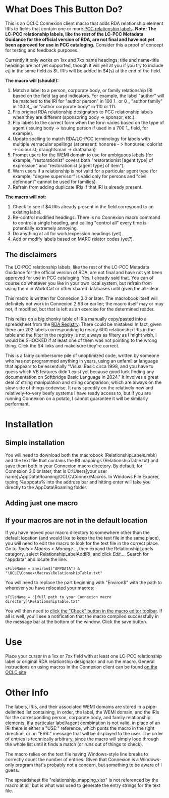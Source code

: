 # What Does This Button Do?

This is an OCLC Connexion client macro that adds RDA relationship element IRIs to fields that contain one or more [PCC relationship labels](https://www.loc.gov/aba/rda/mgd/relationshipLabels/index.html). **Note: The LC-PCC relationship labels, like the rest of the LC-PCC Metadata Guidance for the official version of RDA, are not final and have not yet been approved for use in PCC cataloging.** Consider this a proof of concept for testing and feedback purposes.

Currently it only works on 1xx and 7xx name headings; title and name-title headings are not yet supported, though it will yell at you if you try to include $e/$j in the same field as $t. IRIs will be added in $4(s) at the end of the field.

**The macro will (should!):**

1. Match a label to a person, corporate body, or family relationship IRI based on the field tag and indicators. For example, the label "author" will be matched to the IRI for "author person" in 100 1_ or 0_, "author family" in 100 3_, or "author corporate body" in 110 or 111.
2. Flip original RDA relationship designators to PCC relationship labels when they are different (sponsoring body -> sponsor, etc.).
3. Flip labels to the correct form when the form varies based on the type of agent (issuing body -> issuing person if used in a 700 1_ field, for example).
4. Update spelling to match RDA/LC-PCC terminology for labels with multiple vernacular spellings (at present: honoree - > honouree; colorist -> colourist; draughtsman -> draftsman)
5. Prompt users for the WEMI domain to use for ambiguous labels (for example, "restorationist" covers both "restorationist [agent type] of expression" and "restorationist [agent type] of item").
6. Warn users if a relationship is not valid for a particular agent type (for example, "degree supervisor" is valid only for persons and "civil defendant" cannot be used for families).
7. Refrain from adding duplicate IRIs if that IRI is already present.

**The macro will not:**
 
1. Check to see if $4 IRIs already present in the field correspond to an existing label.
2. Re-control modified headings. There is no Connexion macro command to control a single heading, and calling "control all" every time is potentially extremely annoying.
3. Do anything at all for work/expession headings (yet).
4. Add or modify labels based on MARC relator codes (yet?).

## The disclaimers

The LC-PCC relationship labels, like the rest of the LC-PCC Metadata Guidance for the official version of RDA, are not final and have not yet been approved for use in PCC cataloging. Yes, I already said that. You can of course do whatever you like in your own local system, but refrain from using them in WorldCat or other shared databases until given the all-clear.

This macro is written for Connexion 3.0 or later. The macrobook itself will definitely not work in Connexion 2.63 or earlier; the macro itself may or may not, if modified, but that is left as an exercise for the determined reader.

This relies on a big chonky table of IRIs manually copy/pasted into a spreadsheet from the [RDA Registry](https://rdaregistry.info). There could be mistakes! In fact, given there are 202 labels corresponding to nearly 600 relationship IRIs in the table and the filter in the registry is not always as filtery as I might wish, I would be SHOCKED if at least one of them was not pointing to the wrong thing. Click the $4 links and make sure they're correct.

This is a fairly cumbersome pile of unoptimized code, written by someone who has not programmed anything in years, using an unfamiliar language that appears to be essentially "Visual Basic circa 1998, and you have to guess which VB features didn't exist yet because good luck finding any documentation on Softbridge Basic Language in 2024."  It involves a great deal of string manipulation and string comparison, which are always on the slow side of things codewise. It runs speedily on the relatively new and relatively-to-very beefy systems I have ready access to, but if you are running Connexion on a potato, I cannot guarantee it will be similarly performant.

# Installation

## Simple installation

You will need to download both the macrobook (RelationshipLabels.mbk) and the text file that contains the IRI mappings (RelationshipTable.txt) and save them both in your Connexion macro directory. By default, for Connexion 3.0 or later, that is C:\Users\[your user name]\AppData\Roaming\OCLC\Connex\Macros. In Windows File Exporer, typing %appdata% into the address bar and hitting enter will take you directly to the AppData\Roaming folder.

## Adding just one macro



## If your macros are not in the default location
If you have moved your macro directory to somewhere other than the default location (and would like to keep the the text file in the same place), you will need to edit the macro to look for the text file in the correct place. Go to *Tools > Macros > Manage...*, then expand the RelationshipLabels category, select RelationshipLabelAddIRI, and click *Edit...*. Search for "appdata" and locate the line:

```
sFileName = Environ$("APPDATA") & "\OCLC\Connex\Macros\RelationshipTable.txt"
```

You will need to replace the part beginning with "Environ$" with the path to wherever you have relocated your macros:

```
sFileName = "[full path to your Connexion macro directory]\RelationshipTable.txt"
```

You will then need to [click the "Check" button in the macro editor toolbar](https://help.oclc.org/Metadata_Services/Connexion/Connexion_client/Connexion_client_basics/Use_macros/Use_Connexion_client_macros/10Create_Connexion_client_macros#Check_macro_syntax). If all is well, you'll see a notification that the macro compiled successfully in the message bar at the bottom of the window. Click the save button.

# Use

Place your cursor in a 1xx or 7xx field with at least one LC-PCC relationship label or original RDA relationship designator and run the macro. General instructions on using macros in the Connexion client can be found [on the OCLC site](https://help.oclc.org/Metadata_Services/Connexion/Connexion_client/Connexion_client_basics/Use_macros/Use_Connexion_client_macros/20Work_with_Connexion_client_macros#Run_macros)

# Other Info

The labels, IRIs, and their associated WEMI domains are stored in a pipe-delimited list containing, in order, the label, the WEMI domain, and the IRIs for the corresponding person, corporate body, and family relationship elements. If a particular label/agent combination is not valid, in place of an IRI there is either a "USE:" reference, which punts the macro in the right direction, or an "ERR:" message that will be displayed to the user. The order of entries is technically arbitrary, since the macro will simply loop through the whole list until it finds a match (or runs out of things to check).

The macro relies on the text file having Windows-style line breaks to correctly count the number of entries. Given that Connexion is a Windows-only program that's probably not a concern, but something to be aware of I guess.

The spreadsheet file "relationship_mapping.xlsx" is not referenced by the macro at all, but is what was used to generate the entry strings for the text file.